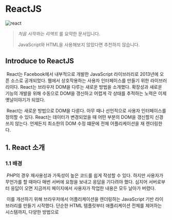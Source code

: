 # ReactJS

<img src="https://t1.daumcdn.net/cfile/tistory/2561E13457ED0F0518" alt = 'react'>

> *처음 시작하는 리엑트* 를 요약한 문서입니다.
>
> JavaScript와 HTML을 사용해보지 않았다면 추천하지 않습니다.

## Introduce to ReactJS

​	React는 Facebook에서 내부적으로 개발한 JavaScript 라이브러리로 2013년에 오픈 소스로 공개되었다. 웹에서 상호작용하는 사용자 인터페이스를 만들기 위한 라이브러리이다. React는 브라우저 DOM을 다루는 새로운 방법을 소개했다. 확장성과 새로운 기능의 개발을 위해 수동으로 DOM을 갱신하고 어렵게 각 상태를 추적하는 노력은 이제 옛날이야기가 되었다.

​	React는 새로운 방법으로 DOM을 다룬다. 아무 때나 선언적으로 사용자 인터페이스를 정의할 수 있다. React는 데이터가 변경되었을 때 어떤 부분의 DOM을 갱신할지 신경 쓰지 않는다. 언제든지 최소한의 DOM 수정 떄문에 전체 어플리케이션을 재 렌더링한다.

## 1. React 소개

### 1.1 배경

​	*PHP*의 경우 재사용성과 가독성이 높은 코드를 쉽게 작성할 수 있다. 하지만 사용자가 무언가를 할 때마다 매번 서버에 요청을 보내고 응답을 기다려야 했다. 심지어 서버로부터 응답이 오면 지금까지 페이지에서 사용자가 작업한 내용은 모두 날아가 버렸다. 

​	이를 개선하기 위해 브라우저에서 어플리케이션을 렌더링하는 JavaScript 기반 라이브러리를 만들기 시작했다.  단순한 HTML 템플릿부터 애플리케이션 전체를 제어하는 시스템까지, 다양한 방법으로 